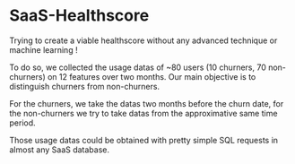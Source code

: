 # SaaS-Healthscore
Trying to create a viable healthscore without any advanced technique or machine learning !

To do so, we collected the usage datas of ~80 users (10 churners, 70 non-churners) on 12 features over two months. Our main objective is to distinguish churners from non-churners.

For the churners, we take the datas two months before the churn date, for the non-churners we try to take datas from the approximative same time period.

Those usage datas could be obtained with pretty simple SQL requests in almost any SaaS database.
